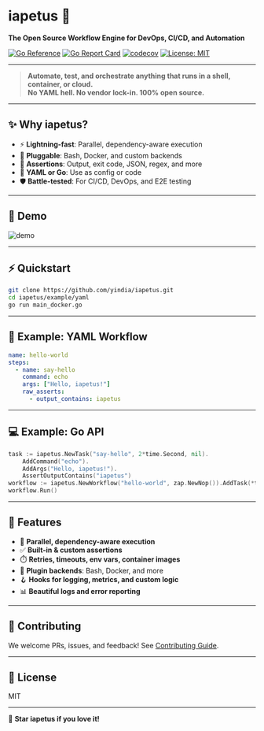 # iapetus 🚀

**The Open Source Workflow Engine for DevOps, CI/CD, and Automation**

[![Go Reference](https://pkg.go.dev/badge/github.com/yindia/iapetus.svg)](https://pkg.go.dev/github.com/yindia/iapetus)
[![Go Report Card](https://goreportcard.com/badge/github.com/yindia/iapetus)](https://goreportcard.com/report/github.com/yindia/iapetus)
[![codecov](https://codecov.io/gh/yindia/iapetus/graph/badge.svg?token=6S99FUSPOC)](https://codecov.io/gh/yindia/iapetus)
[![License: MIT](https://img.shields.io/badge/License-MIT-yellow.svg)](LICENSE)

---

> **Automate, test, and orchestrate anything that runs in a shell, container, or cloud.**  
> **No YAML hell. No vendor lock-in. 100% open source.**

---

## ✨ Why iapetus?

- ⚡️ **Lightning-fast**: Parallel, dependency-aware execution
- 🔌 **Pluggable**: Bash, Docker, and custom backends
- 🧪 **Assertions**: Output, exit code, JSON, regex, and more
- 📝 **YAML or Go**: Use as config or code
- 🛡️ **Battle-tested**: For CI/CD, DevOps, and E2E testing

---

## 🚀 Demo

![demo](https://github.com/user-attachments/assets/521ce88d-609d-44bb-a605-244eb80429f9)

---

## ⚡️ Quickstart

```sh
git clone https://github.com/yindia/iapetus.git
cd iapetus/example/yaml
go run main_docker.go
```

---

## 📝 Example: YAML Workflow

```yaml
name: hello-world
steps:
  - name: say-hello
    command: echo
    args: ["Hello, iapetus!"]
    raw_asserts:
      - output_contains: iapetus
```

---

## 💻 Example: Go API

```go
task := iapetus.NewTask("say-hello", 2*time.Second, nil).
    AddCommand("echo").
    AddArgs("Hello, iapetus!").
    AssertOutputContains("iapetus")
workflow := iapetus.NewWorkflow("hello-world", zap.NewNop()).AddTask(*task)
workflow.Run()
```

---

## 🧩 Features

- 🔄 **Parallel, dependency-aware execution**
- ✅ **Built-in & custom assertions**
- ⏱️ **Retries, timeouts, env vars, container images**
- 🔌 **Plugin backends**: Bash, Docker, and more
- 🪝 **Hooks for logging, metrics, and custom logic**
- 📊 **Beautiful logs and error reporting**

---

## 🤝 Contributing

We welcome PRs, issues, and feedback! See [Contributing Guide](https://iapetus.readthedocs.io/en/latest/contributing.html).

---

## 📜 License

MIT

---

🌟 **Star iapetus if you love it!**
